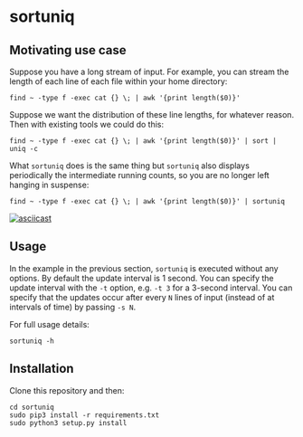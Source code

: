 sortuniq
====

Motivating use case
----

Suppose you have a long stream of input. For example, you can stream the length of each line of each
file within your home directory:

```
find ~ -type f -exec cat {} \; | awk '{print length($0)}'
```

Suppose we want the distribution of these line lengths, for whatever reason. Then with existing
tools we could do this:

```
find ~ -type f -exec cat {} \; | awk '{print length($0)}' | sort | uniq -c
```

What `sortuniq` does is the same thing but `sortuniq` also displays periodically the intermediate
running counts, so you are no longer left hanging in suspense:

```
find ~ -type f -exec cat {} \; | awk '{print length($0)}' | sortuniq
```

[![asciicast](https://asciinema.org/a/cUXysHyur9murgK3KFFvlNASe.svg)](https://asciinema.org/a/cUXysHyur9murgK3KFFvlNASe)

Usage
----

In the example in the previous section, `sortuniq` is executed without any options. By default the
update interval is 1 second. You can specify the update interval with the `-t` option, e.g. `-t 3`
for a 3-second interval. You can specify that the updates occur after every `N` lines of input
(instead of at intervals of time) by passing `-s N`.

For full usage details:

```
sortuniq -h
```

Installation
----

Clone this repository and then:

```
cd sortuniq
sudo pip3 install -r requirements.txt
sudo python3 setup.py install
```
